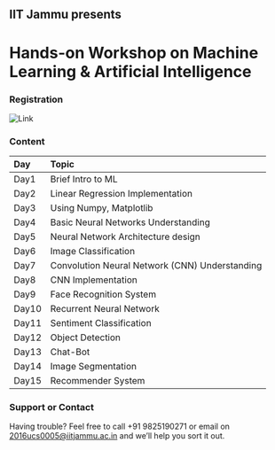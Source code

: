 ## IIT Jammu presents 
# Hands-on Workshop on Machine Learning & Artificial Intelligence


### Registration
![Link](url)

### Content

| Day          | Topic          |
|:-------------|:------------------|
| Day1         | Brief Intro to ML | 
| Day2         | Linear Regression Implementation | 
| Day3         | Using Numpy, Matplotlib      | 
| Day4         | Basic Neural Networks Understanding |
| Day5         | Neural Network Architecture design | 
| Day6         | Image Classification | 
| Day7         | Convolution Neural Network (CNN) Understanding | 
| Day8         | CNN Implementation | 
| Day9         | Face Recognition System | 
| Day10        | Recurrent Neural Network | 
| Day11        | Sentiment Classification | 
| Day12        | Object Detection | 
| Day13        | Chat-Bot | 
| Day14        | Image Segmentation | 
| Day15        | Recommender System | 



### Support or Contact

Having trouble? Feel free to call +91 9825190271 or email on 2016ucs0005@iitjammu.ac.in and we’ll help you sort it out.
